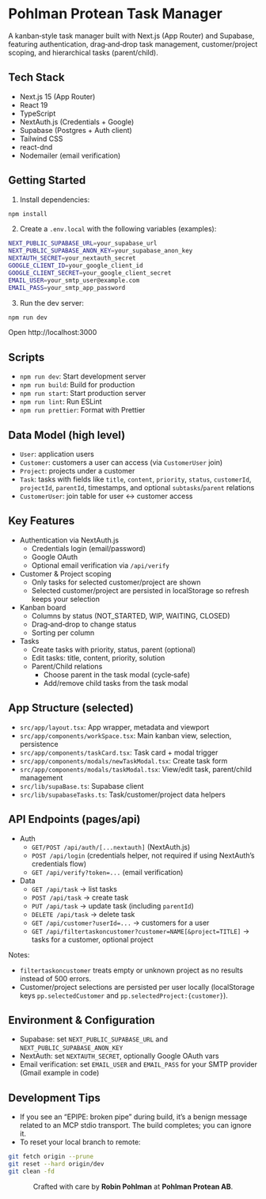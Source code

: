 # Pohlman Protean Task Manager

A kanban‑style task manager built with Next.js (App Router) and Supabase, featuring authentication, drag‑and‑drop task management, customer/project scoping, and hierarchical tasks (parent/child).

## Tech Stack
- Next.js 15 (App Router)
- React 19
- TypeScript
- NextAuth.js (Credentials + Google)
- Supabase (Postgres + Auth client)
- Tailwind CSS
- react-dnd
- Nodemailer (email verification)

## Getting Started
1. Install dependencies:
```bash
npm install
```

2. Create a `.env.local` with the following variables (examples):
```bash
NEXT_PUBLIC_SUPABASE_URL=your_supabase_url
NEXT_PUBLIC_SUPABASE_ANON_KEY=your_supabase_anon_key
NEXTAUTH_SECRET=your_nextauth_secret
GOOGLE_CLIENT_ID=your_google_client_id
GOOGLE_CLIENT_SECRET=your_google_client_secret
EMAIL_USER=your_smtp_user@example.com
EMAIL_PASS=your_smtp_app_password
```

3. Run the dev server:
```bash
npm run dev
```
Open http://localhost:3000

## Scripts
- `npm run dev`: Start development server
- `npm run build`: Build for production
- `npm run start`: Start production server
- `npm run lint`: Run ESLint
- `npm run prettier`: Format with Prettier

## Data Model (high level)
- `User`: application users
- `Customer`: customers a user can access (via `CustomerUser` join)
- `Project`: projects under a customer
- `Task`: tasks with fields like `title`, `content`, `priority`, `status`, `customerId`, `projectId`, `parentId`, timestamps, and optional `subtasks`/`parent` relations
- `CustomerUser`: join table for user ↔ customer access

## Key Features
- Authentication via NextAuth.js
  - Credentials login (email/password)
  - Google OAuth
  - Optional email verification via `/api/verify`
- Customer & Project scoping
  - Only tasks for selected customer/project are shown
  - Selected customer/project are persisted in localStorage so refresh keeps your selection
- Kanban board
  - Columns by status (NOT_STARTED, WIP, WAITING, CLOSED)
  - Drag‑and‑drop to change status
  - Sorting per column
- Tasks
  - Create tasks with priority, status, parent (optional)
  - Edit tasks: title, content, priority, solution
  - Parent/Child relations
    - Choose parent in the task modal (cycle‑safe)
    - Add/remove child tasks from the task modal

## App Structure (selected)
- `src/app/layout.tsx`: App wrapper, metadata and viewport
- `src/app/components/workSpace.tsx`: Main kanban view, selection, persistence
- `src/app/components/taskCard.tsx`: Task card + modal trigger
- `src/app/components/modals/newTaskModal.tsx`: Create task form
- `src/app/components/modals/taskModal.tsx`: View/edit task, parent/child management
- `src/lib/supaBase.ts`: Supabase client
- `src/lib/supabaseTasks.ts`: Task/customer/project data helpers

## API Endpoints (pages/api)
- Auth
  - `GET/POST /api/auth/[...nextauth]` (NextAuth.js)
  - `POST /api/login` (credentials helper, not required if using NextAuth’s credentials flow)
  - `GET /api/verify?token=...` (email verification)
- Data
  - `GET /api/task` → list tasks
  - `POST /api/task` → create task
  - `PUT /api/task` → update task (including `parentId`)
  - `DELETE /api/task` → delete task
  - `GET /api/customer?userId=...` → customers for a user
  - `GET /api/filtertaskoncustomer?customer=NAME[&project=TITLE]` → tasks for a customer, optional project

Notes:
- `filtertaskoncustomer` treats empty or unknown project as no results instead of 500 errors.
- Customer/project selections are persisted per user locally (localStorage keys `pp.selectedCustomer` and `pp.selectedProject:{customer}`).

## Environment & Configuration
- Supabase: set `NEXT_PUBLIC_SUPABASE_URL` and `NEXT_PUBLIC_SUPABASE_ANON_KEY`
- NextAuth: set `NEXTAUTH_SECRET`, optionally Google OAuth vars
- Email verification: set `EMAIL_USER` and `EMAIL_PASS` for your SMTP provider (Gmail example in code)

## Development Tips
- If you see an “EPIPE: broken pipe” during build, it’s a benign message related to an MCP stdio transport. The build completes; you can ignore it.
- To reset your local branch to remote:
```bash
git fetch origin --prune
git reset --hard origin/dev
git clean -fd
```

<p align="center">
  Crafted with care by <strong>Robin Pohlman</strong> at <strong>Pohlman Protean AB</strong>.
</p>
